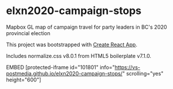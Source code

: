 # elxn2020-campaign-stops
Mapbox GL map of campaign travel for party leaders in BC's 2020 provincial election


This project was bootstrapped with [Create React App](https://github.com/facebook/create-react-app).

Includes normalize.css v8.0.1 from HTML5 boilerplate v7.1.0.

EMBED
[protected-iframe id="101801" info="https://vs-postmedia.github.io/elxn2020-campaign-stops/" scrolling="yes" height="600"]